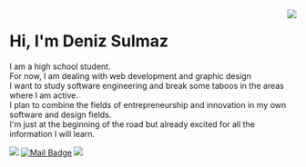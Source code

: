 <img align='right' src="https://github-readme-stats.vercel.app/api?username=denizsulmaz&show_icons=true&theme=highcontrast">

# Hi, I'm Deniz Sulmaz

I am a high school student. </br>
For now, I am dealing with web development and graphic design </br>
I want to study software engineering and break some taboos in the areas where I am active. </br>
I plan to combine the fields of entrepreneurship and innovation in my own software and design fields. </br>
I'm just at the beginning of the road but already excited for all the information I will learn.


[![](https://img.shields.io/badge/linkedin-%230077B5.svg?&style=for-the-badge&logo=linkedin&logoColor=white)](https://www.linkedin.com/in/denizsulmaz/)
[![Mail Badge](https://img.shields.io/badge/Gmail-c14438?style=for-the-badge&logo=Gmail&logoColor=white&link=mailto:denizsulmaz0@gmail.com)](mailto:denizsulmaz0@gmail.com)
[![](https://img.shields.io/badge/medium-%2312100E.svg?&style=for-the-badge&logo=medium&logoColor=white)](https://denizsulmaz.medium.com)
